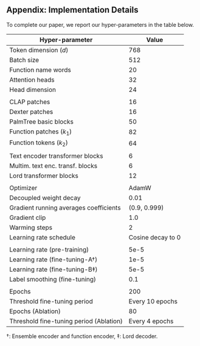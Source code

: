 ## Appendix: Implementation Details

To complete our paper, we report our hyper-parameters in the table below.

| **Hyper-parameter**                    | **Value**                |
|----------------------------------------|--------------------------|
| Token dimension ($d$)                  | 768                      |
| Batch size                             | 512                      |
| Function name words                    | 20                       |
| Attention heads                        | 32                       |
| Head dimension                         | 24                       |
|                                        |                          |
| CLAP patches                           | 16                       |
| Dexter patches                         | 16                       |
| PalmTree basic blocks                  | 50                       |
| Function patches ($k_1$)               | 82                       |
| Function tokens ($k_2$)                | 64                       |
|                                        |                          |
| Text encoder transformer blocks        | 6                        |
| Multim. text enc. transf. blocks       | 6                        |
| Lord transformer blocks                | 12                       |
|                                        |                          |
| Optimizer                              | AdamW                    |
| Decoupled weight decay                 | 0.01                     |
| Gradient running averages coefficients | (0.9, 0.999)             |
| Gradient clip                          | 1.0                      |
| Warming steps                          | 2                        |
| Learning rate schedule                 | Cosine decay to 0        |
|                                        |                          |
| Learning rate (pre-training)           | 5e-5                     |
| Learning rate (fine-tuning-A†)         | 1e-5                     |
| Learning rate (fine-tuning-B‡)         | 5e-5                     |
| Label smoothing (fine-tuning)          | 0.1                      |
|                                        |                          |
| Epochs                                 | 200                      |
| Threshold fine-tuning period           | Every 10 epochs          |
| Epochs (Ablation)                      | 80                       |
| Threshold fine-tuning period (Ablation)| Every 4 epochs           |

†: Ensemble encoder and function encoder, ‡: Lord decoder.
